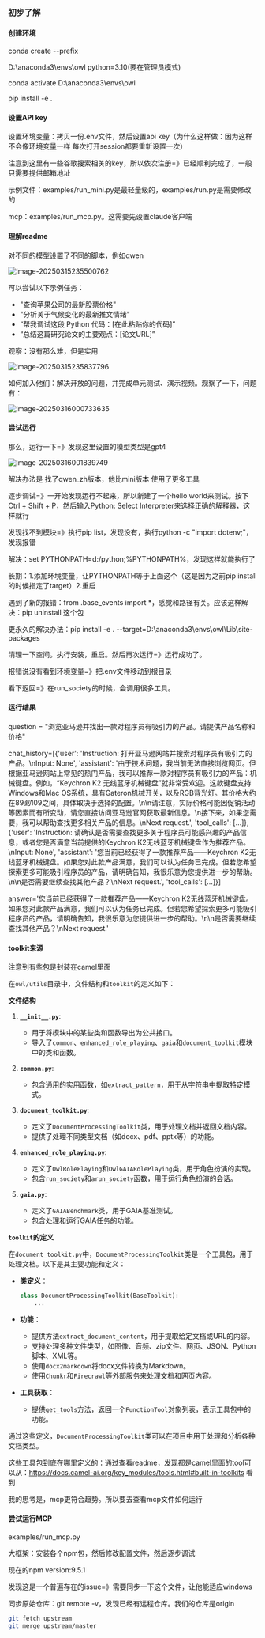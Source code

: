 ### 初步了解

#### 创建环境

conda create --prefix 

D:\anaconda3\envs\owl python=3.10(要在管理员模式)

conda activate D:\anaconda3\envs\owl

pip install -e .

#### 设置API key

设置环境变量：拷贝一份.env文件，然后设置api key（为什么这样做：因为这样不会像环境变量一样 每次打开session都要重新设置一次）

注意到这里有一些谷歌搜索相关的key，所以依次注册=》已经顺利完成了，一般只需要提供邮箱地址

示例文件：examples/run_mini.py是最轻量级的，examples/run.py是需要修改的

mcp：examples/run_mcp.py。这需要先设置claude客户端

#### 理解readme

对不同的模型设置了不同的脚本，例如qwen

![image-20250315235500762](D:\app\typora\image-20250315235500762.png)

可以尝试以下示例任务：

- "查询苹果公司的最新股票价格"
- "分析关于气候变化的最新推文情绪"
- “帮我调试这段 Python 代码：[在此粘贴你的代码]”
- “总结这篇研究论文的主要观点：[论文URL]”

观察：没有那么难，但是实用

![image-20250315235837796](D:\app\typora\image-20250315235837796.png)

如何加入他们：解决开放的问题，并完成单元测试、演示视频。观察了一下，问题有：

![image-20250316000733635](D:\app\typora\image-20250316000733635.png)

#### 尝试运行

那么，运行一下=》发现这里设置的模型类型是gpt4

![image-20250316001839749](D:\app\typora\image-20250316001839749.png)

解决办法是 找了qwen_zh版本，他比mini版本 使用了更多工具

逐步调试=》一开始发现运行不起来，所以新建了一个hello world来测试。按下Ctrl + Shift + P，然后输入Python: Select Interpreter来选择正确的解释器，这样就行

发现找不到模块=》执行pip list，发现没有，执行python -c "import dotenv;"，发现报错

解决：set PYTHONPATH=d:/python;%PYTHONPATH%，发现这样就能执行了

长期：1.添加环境变量，让PYTHONPATH等于上面这个（这是因为之前pip install的时候指定了target）2.重启

遇到了新的报错：from .base_events import *，感觉和路径有关。应该这样解决：pip uninstall 这个包

更永久的解决办法：pip install -e . --target=D:\anaconda3\envs\owl\Lib\site-packages

清理一下空间。执行安装，重启。然后再次运行=》运行成功了。

报错说没有看到环境变量=》把.env文件移动到根目录

看下返回=》在run_society的时候，会调用很多工具。

#### 运行结果

question = "浏览亚马逊并找出一款对程序员有吸引力的产品。请提供产品名称和价格"

chat_history=[{'user': 'Instruction: 打开亚马逊网站并搜索对程序员有吸引力的产品。\nInput: None', 'assistant': '由于技术问题，我当前无法直接浏览网页。但根据亚马逊网站上常见的热门产品，我可以推荐一款对程序员有吸引力的产品：机械键盘。例如，“Keychron K2 无线蓝牙机械键盘”就非常受欢迎。这款键盘支持Windows和Mac OS系统，具有Gateron机械开关，以及RGB背光灯。其价格大约在$89到$109之间，具体取决于选择的配置。\n\n请注意，实际价格可能因促销活动等因素而有所变动，请您直接访问亚马逊官网获取最新信息。\n接下来，如果您需要，我可以帮助查找更多相关产品的信息。\nNext request.', 'tool_calls': [...]}, {'user': 'Instruction: 请确认是否需要查找更多关于程序员可能感兴趣的产品信息，或者您是否满意当前提供的Keychron K2无线蓝牙机械键盘作为推荐产品。\nInput: None', 'assistant': '您当前已经获得了一款推荐产品——Keychron K2无线蓝牙机械键盘。如果您对此款产品满意，我们可以认为任务已完成。但若您希望探索更多可能吸引程序员的产品，请明确告知，我很乐意为您提供进一步的帮助。\n\n是否需要继续查找其他产品？\nNext request.', 'tool_calls': [...]}]

answer='您当前已经获得了一款推荐产品——Keychron K2无线蓝牙机械键盘。如果您对此款产品满意，我们可以认为任务已完成。但若您希望探索更多可能吸引程序员的产品，请明确告知，我很乐意为您提供进一步的帮助。\n\n是否需要继续查找其他产品？\nNext request.'

#### toolkit来源

注意到有些包是封装在camel里面

在`owl/utils`目录中，文件结构和`toolkit`的定义如下：

**文件结构**

1. **`__init__.py`**:
   - 用于将模块中的某些类和函数导出为公共接口。
   - 导入了`common`、`enhanced_role_playing`、`gaia`和`document_toolkit`模块中的类和函数。

2. **`common.py`**:
   - 包含通用的实用函数，如`extract_pattern`，用于从字符串中提取特定模式。

3. **`document_toolkit.py`**:
   - 定义了`DocumentProcessingToolkit`类，用于处理文档并返回文档内容。
   - 提供了处理不同类型文档（如docx、pdf、pptx等）的功能。

4. **`enhanced_role_playing.py`**:
   - 定义了`OwlRolePlaying`和`OwlGAIARolePlaying`类，用于角色扮演的实现。
   - 包含`run_society`和`arun_society`函数，用于运行角色扮演的会话。

5. **`gaia.py`**:
   - 定义了`GAIABenchmark`类，用于GAIA基准测试。
   - 包含处理和运行GAIA任务的功能。

**`toolkit`的定义**

在`document_toolkit.py`中，`DocumentProcessingToolkit`类是一个工具包，用于处理文档。以下是其主要功能和定义：

- **类定义**：

  ```python
  class DocumentProcessingToolkit(BaseToolkit):
      ...
  ```

- **功能**：

  - 提供方法`extract_document_content`，用于提取给定文档或URL的内容。
  - 支持处理多种文件类型，如图像、音频、zip文件、网页、JSON、Python脚本、XML等。
  - 使用`docx2markdown`将docx文件转换为Markdown。
  - 使用`Chunkr`和`Firecrawl`等外部服务来处理文档和网页内容。

- **工具获取**：

  - 提供`get_tools`方法，返回一个`FunctionTool`对象列表，表示工具包中的功能。

通过这些定义，`DocumentProcessingToolkit`类可以在项目中用于处理和分析各种文档类型。

这些工具包到底在哪里定义的：通过查看readme，发现都是camel里面的tool可以从：https://docs.camel-ai.org/key_modules/tools.html#built-in-toolkits 看到

我的思考是，mcp更符合趋势。所以要去查看mcp文件如何运行

#### 尝试运行MCP

examples/run_mcp.py

大框架：安装各个npm包，然后修改配置文件，然后逐步调试

现在的npm version:9.5.1

发现这是一个普遍存在的issue=》需要同步一下这个文件，让他能适应windows

同步原始仓库：git remote -v，发现已经有远程仓库。我们的仓库是origin

```bash
git fetch upstream
git merge upstream/master
```

